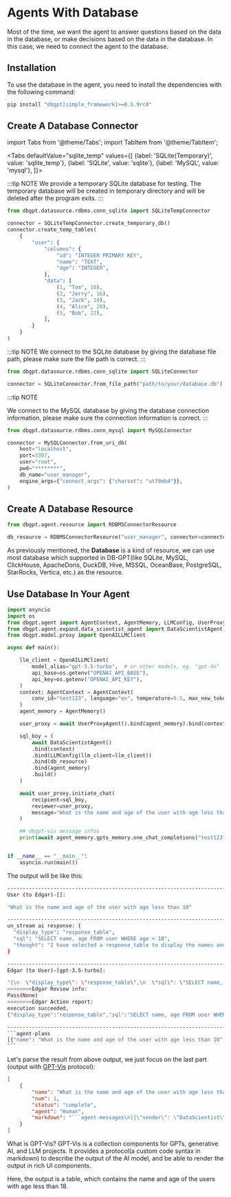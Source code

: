 # Agents With Database

Most of the time, we want the agent to answer questions based on the data in the database,
or make decisions based on the data in the database. In this case, we need to connect 
the agent to the database.

## Installation

To use the database in the agent, you need to install the dependencies with the following command:

```bash
pip install "dbgpt[simple_framework]>=0.5.9rc0"
```

## Create A Database Connector

import Tabs from '@theme/Tabs';
import TabItem from '@theme/TabItem';

<Tabs
  defaultValue="sqlite_temp"
  values={[
    {label: 'SQLite(Temporary)', value: 'sqlite_temp'},
    {label: 'SQLite', value: 'sqlite'},
    {label: 'MySQL', value: 'mysql'},
  ]}>

<TabItem value="sqlite_temp" label="sqlite_temp">

:::tip NOTE
We provide a temporary SQLite database for testing. The temporary database will be 
created in temporary directory and will be deleted after the program exits.
:::

```python
from dbgpt.datasource.rdbms.conn_sqlite import SQLiteTempConnector

connector = SQLiteTempConnector.create_temporary_db()
connector.create_temp_tables(
    {
        "user": {
            "columns": {
                "id": "INTEGER PRIMARY KEY",
                "name": "TEXT",
                "age": "INTEGER",
            },
            "data": [
                (1, "Tom", 10),
                (2, "Jerry", 16),
                (3, "Jack", 18),
                (4, "Alice", 20),
                (5, "Bob", 22),
            ],
        }
    }
)

```
</TabItem>

<TabItem value="sqlite" label="sqlite">

:::tip NOTE
We connect to the SQLite database by giving the database file path, please make sure the file path is correct.
:::

```python
from dbgpt.datasource.rdbms.conn_sqlite import SQLiteConnector

connector = SQLiteConnector.from_file_path("path/to/your/database.db")
```

</TabItem>

<TabItem value="mysql" label="MySQL">

:::tip NOTE

We connect to the MySQL database by giving the database connection information, please 
make sure the connection information is correct.
:::

```python
from dbgpt.datasource.rdbms.conn_mysql import MySQLConnector

connector = MySQLConnector.from_uri_db(
    host="localhost",
    port=3307,
    user="root",
    pwd="********",
    db_name="user_manager",
    engine_args={"connect_args": {"charset": "utf8mb4"}},
)
```
 
</TabItem>

</Tabs>


## Create A Database Resource

```python
from dbgpt.agent.resource import RDBMSConnectorResource

db_resource = RDBMSConnectorResource("user_manager", connector=connector)
```

As previously mentioned, the **Database** is a kind of resource, we can use most database
which supported in DB-GPT(like SQLite, MySQL, ClickHouse, ApacheDoris, DuckDB, Hive, 
MSSQL, OceanBase, PostgreSQL, StarRocks, Vertica, etc.) as the resource.

## Use Database In Your Agent

```python
import asyncio
import os
from dbgpt.agent import AgentContext, AgentMemory, LLMConfig, UserProxyAgent
from dbgpt.agent.expand.data_scientist_agent import DataScientistAgent
from dbgpt.model.proxy import OpenAILLMClient

async def main():

    llm_client = OpenAILLMClient(
        model_alias="gpt-3.5-turbo",  # or other models, eg. "gpt-4o"
        api_base=os.getenv("OPENAI_API_BASE"),
        api_key=os.getenv("OPENAI_API_KEY"),
    )
    context: AgentContext = AgentContext(
        conv_id="test123", language="en", temperature=0.5, max_new_tokens=2048
    )
    agent_memory = AgentMemory()

    user_proxy = await UserProxyAgent().bind(agent_memory).bind(context).build()

    sql_boy = (
        await DataScientistAgent()
        .bind(context)
        .bind(LLMConfig(llm_client=llm_client))
        .bind(db_resource)
        .bind(agent_memory)
        .build()
    )

    await user_proxy.initiate_chat(
        recipient=sql_boy,
        reviewer=user_proxy,
        message="What is the name and age of the user with age less than 18",
    )

    ## dbgpt-vis message infos
    print(await agent_memory.gpts_memory.one_chat_completions("test123"))


if __name__ == "__main__":
    asyncio.run(main())

```

The output will be like this:

``````bash
--------------------------------------------------------------------------------
User (to Edgar)-[]:

"What is the name and age of the user with age less than 18"

--------------------------------------------------------------------------------
un_stream ai response: {
  "display_type": "response_table",
  "sql": "SELECT name, age FROM user WHERE age < 18",
  "thought": "I have selected a response_table to display the names and ages of users with an age less than 18. The SQL query retrieves the name and age columns from the user table where the age is less than 18."
}

--------------------------------------------------------------------------------
Edgar (to User)-[gpt-3.5-turbo]:

"{\n  \"display_type\": \"response_table\",\n  \"sql\": \"SELECT name, age FROM user WHERE age < 18\",\n  \"thought\": \"I have selected a response_table to display the names and ages of users with an age less than 18. The SQL query retrieves the name and age columns from the user table where the age is less than 18.\"\n}"
>>>>>>>>Edgar Review info: 
Pass(None)
>>>>>>>>Edgar Action report: 
execution succeeded,
{"display_type":"response_table","sql":"SELECT name, age FROM user WHERE age < 18","thought":"I have selected a response_table to display the names and ages of users with an age less than 18. The SQL query retrieves the name and age columns from the user table where the age is less than 18."}

--------------------------------------------------------------------------------
```agent-plans
[{"name": "What is the name and age of the user with age less than 18", "num": 1, "status": "complete", "agent": "Human", "markdown": "```agent-messages\n[{\"sender\": \"DataScientist\", \"receiver\": \"Human\", \"model\": \"gpt-3.5-turbo\", \"markdown\": \"```vis-chart\\n{\\\"sql\\\": \\\"SELECT name, age FROM user WHERE age < 18\\\", \\\"type\\\": \\\"response_table\\\", \\\"title\\\": \\\"\\\", \\\"describe\\\": \\\"I have selected a response_table to display the names and ages of users with an age less than 18. The SQL query retrieves the name and age columns from the user table where the age is less than 18.\\\", \\\"data\\\": [{\\\"name\\\": \\\"Tom\\\", \\\"age\\\": 10}, {\\\"name\\\": \\\"Jerry\\\", \\\"age\\\": 16}]}\\n```\"}]\n```"}]
```
``````

Let's parse the result from above output, we just focus on the last part
(output with [GPT-Vis](https://github.com/eosphoros-ai/GPT-Vis) protocol):
```json
[
    {
        "name": "What is the name and age of the user with age less than 18",
        "num": 1,
        "status": "complete",
        "agent": "Human",
        "markdown": "```agent-messages\n[{\"sender\": \"DataScientist\", \"receiver\": \"Human\", \"model\": \"gpt-3.5-turbo\", \"markdown\": \"```vis-chart\\n{\\\"sql\\\": \\\"SELECT name, age FROM user WHERE age < 18\\\", \\\"type\\\": \\\"response_table\\\", \\\"title\\\": \\\"\\\", \\\"describe\\\": \\\"I have selected a response_table to display the names and ages of users with an age less than 18. The SQL query retrieves the name and age columns from the user table where the age is less than 18.\\\", \\\"data\\\": [{\\\"name\\\": \\\"Tom\\\", \\\"age\\\": 10}, {\\\"name\\\": \\\"Jerry\\\", \\\"age\\\": 16}]}\\n```\"}]\n```"
    }
]
```
What is GPT-Vis? GPT-Vis is a collection components for GPTs, generative AI, and LLM projects. 
It provides a protocol(a custom code syntax in markdown) to describe the output of the AI model, 
and be able to render the output in rich UI components. 

Here, the output is a table, which contains the name and age of the users with age less than 18.